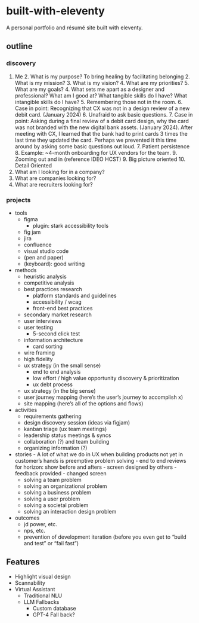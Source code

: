 # built-with-eleventy
 A personal portfolio and résumé site built with eleventy.

## outline

### discovery

1. Me
	2. What is my purpose? To bring healing by facilitating belonging 
	2. What is my mission?
	3. What is my vision?
	4. What are my priorities?
	5. What are my goals?
	4. What sets me apart as a designer and professional?  What am I good at?  What tangible skills do I have?  What intangible skills do I have?
		5. Remembering those not in the room.
			6. Case in point: Recognizing that CX was not in a design review of a new debit card.  (January 2024)
		6. Unafraid to ask basic questions.
			7. Case in point: Asking during a final review of a debit card design, why the card was not branded with the new digital bank assets. (January 2024).  After meeting with CX, I learned that the bank had to print cards 3 times the last time they updated the card.  Perhaps we prevented it this time around by asking some basic questions out loud.
		7. Patient persistence
			8. Example: ~4-month onboarding for UX vendors for the team.
		9. Zooming out and in (reference IDEO HCST)
			9. Big picture oriented
			10. Detail Oriented
5. What am I looking for in a company?
6. What are companies looking for?
7. What are recruiters looking for?

### projects

- tools
	- figma
		- plugin: stark accessibility tools
	- fig jam
	- jira
	- confluence
	- visual studio code
	- (pen and paper)
	- (keyboard): good writing
- methods
	- heuristic analysis
	- competitive analysis
	- best practices research
		- platform standards and guidelines
		- accessibility / wcag
		- front-end best practices
	- secondary market research
	- user interviews
	- user testing
		- 5-second click test
	- information architecture
		- card sorting
	- wire framing
	- high fidelity 
	- ux strategy (in the small sense)
		- end to end analysis
		- low effort / high value opportunity discovery & prioritization
		- ux debt process
	- ux strategy (in the big sense)
	- user journey mapping (here’s the user’s journey to accomplish x)
	- site mapping (here’s all of the options and flows)
- activities
	- requirements gathering
	- design discovery session (ideas via figjam)
	- kanban triage (ux team meetings)
	- leadership status meetings & syncs
	- collaboration (?) and team building
	- organizing information (?)
- stories
		- A lot of what we do in UX when building products not yet in customer’s hands is preemptive problem solving
			- end to end reviews for horizon: show before and afters
				- screen designed by others
				- feedback provided
				- changed screen
	- solving a team problem
	- solving an organizational problem
	- solving a business problem
	- solving a user problem
	- solving a societal problem
	- solving an interaction design problem
- outcomes
	- jd power, etc.
	- nps, etc.
	- prevention of development iteration (before you even get to “build and test” or “fail fast”)

## Features

- Highlight visual design
- Scannability
- Virtual Assistant 
	- Traditional NLU
	- LLM Fallbacks
		- Custom database 
		- GPT-4 Fall back?

